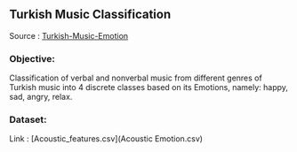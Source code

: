 ## **Turkish Music Classification**
Source : [Turkish-Music-Emotion](https://archive.ics.uci.edu/dataset/862/turkish+music+emotion)

### Objective:
Classification of verbal and nonverbal music from different genres of Turkish music into 4 discrete classes based on its Emotions,
namely: happy, sad, angry, relax.

### Dataset:

Link : [Acoustic_features.csv](Acoustic Emotion.csv)



